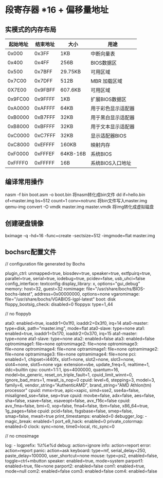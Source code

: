 # 段寄存器 *16 + 偏移量地址

## 实模式的内存布局

| 起始地址  | 结束地址 | 大小 |用途 |
| ------- | ------- | ------- | ------- |
| 0x000   | 0x3FF  | 1KB|中断向量表|
| 0x400   |  0x4FF | 256B |BIOS数据区|
| 0x500 | 0x7BFF |29.75KB | 可用区域|
|0x7C00 |  0x7DFF |512B  | MBR 加载区域|
|0X7E00  |  0x9FBFF |607.6KB  | 可用区域|
|0x9FC00 |  0x9FFFF |1KB   | 扩展BIOS数据区|
|0xA0000   |  0xAFFFF | 64KB   | 用于彩色显示适配器|
|0xB0000   |  0xB7FFF  | 32KB  |  用于黑白显示适配器|
|0xB8000  |   0xBFFFF  |   32KB     |用于文本显示适配器|
|0xC0000  |  0xC7FFF  |32KB    |  显示适配器BIOS|
|0xC8000  |    0xEFFFF |160KB  | 映射内存|
|0xF0000   |   0xFFFEF |64KB-16B |  系统BIOS|
|0xFFFF0  |   0xFFFFF |16B |  系统BIOS入口地址|

## 编译常用操作

nasm -f bin boot.asm -o boot.bin    将nasm转化成bin文件
dd if=hello.bin of=master.img bs=512 count=1 conv=notrunc
 将bin文件写入master.img
qemu-img convert -O vmdk master.img master.vmdk  将img转化成虚拟磁盘

## 创建硬盘镜像

bximage  -q -hd=16 -func=create -sectsize=512 -imgmode=flat master.img

## bochsrc配置文件

// configuration file generated by Bochs

plugin_ctrl: unmapped=true, biosdev=true, speaker=true, extfpuirq=true, parallel=true, serial=true, iodebug=true, pcidev=false, usb_uhci=false
config_interface: textconfig
display_library: x, options="gui_debug"
memory: host=32, guest=32
romimage: file="/usr/share/bochs/BIOS-bochs-latest", address=0x00000000, options=none
vgaromimage: file="/usr/share/bochs/VGABIOS-lgpl-latest"
boot: disk
floppy_bootsig_check: disabled=0
floppya: type=1_44

// no floppyb

ata0: enabled=true, ioaddr1=0x1f0, ioaddr2=0x3f0, irq=14
ata0-master: type=disk, path="master.img", mode=flat
ata0-slave: type=none
ata1: enabled=true, ioaddr1=0x170, ioaddr2=0x370, irq=15
ata1-master: type=none
ata1-slave: type=none
ata2: enabled=false
ata3: enabled=false
optromimage1: file=none
optromimage2: file=none
optromimage3: file=none
optromimage4: file=none
optramimage1: file=none
optramimage2: file=none
optramimage3: file=none
optramimage4: file=none
pci: enabled=1, chipset=i440fx, slot1=none, slot2=none, slot3=none, slot4=none, slot5=none
vga: extension=vbe, update_freq=5, realtime=1, ddc=builtin
cpu: count=1:1:1, ips=4000000, quantum=16, model=bx_generic, reset_on_triple_fault=1, cpuid_limit_winnt=0, ignore_bad_msrs=1, mwait_is_nop=0
cpuid: level=6, stepping=3, model=3, family=6, vendor_string="AuthenticAMD", brand_string="AMD Athlon(tm) processor"
cpuid: mmx=true, apic=xapic, simd=sse2, sse4a=false, misaligned_sse=false, sep=true
cpuid: movbe=false, adx=false, aes=false, sha=false, xsave=false, xsaveopt=false, avx_f16c=false
cpuid: avx_fma=false, bmi=0, xop=false, fma4=false, tbm=false, x86_64=true, 1g_pages=false
cpuid: pcid=false, fsgsbase=false, smep=false, smap=false, mwait=true
print_timestamps: enabled=0
debugger_log: -
magic_break: enabled=1
port_e9_hack: enabled=0
private_colormap: enabled=0
clock: sync=none, time0=local, rtc_sync=0

// no cmosimage

log: -
logprefix: %t%e%d
debug: action=ignore
info: action=report
error: action=report
panic: action=ask
keyboard: type=mf, serial_delay=250, paste_delay=100000, user_shortcut=none
mouse: type=ps2, enabled=false, toggle=ctrl+mbutton
speaker: enabled=true, mode=system
parport1: enabled=true, file=none
parport2: enabled=false
com1: enabled=true, mode=null
com2: enabled=false
com3: enabled=false
com4: enabled=false
